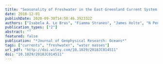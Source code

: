 ```yaml
---
title: "Seasonality of Freshwater in the East Greenland Current System From 2014 to 2016"
date: 2018-12-01
publishDate: 2020-09-30T14:50:46.392332Z
authors: ["Isabela A. Le Bras", "Fiamma Straneo", "James Holte", "N Penny Holliday"]
publication_types: ["2"]
abstract: ""
featured: false
publication: "*Journal of Geophysical Research: Oceans*"
tags: ["currents", "freshwater", "water masses"]
url_pdf: "http://doi.wiley.com/10.1029/2018JC014511"
doi: "10.1029/2018JC014511"
---
```


